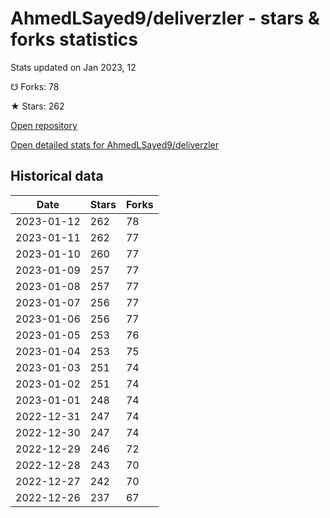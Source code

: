 # AhmedLSayed9/deliverzler - stars & forks statistics

Stats updated on Jan 2023, 12

☋ Forks: 78

★ Stars: 262

[Open repository](https://github.com/AhmedLSayed9/deliverzler)

[Open detailed stats for AhmedLSayed9/deliverzler](https://reviewgithub.com/rep/AhmedLSayed9/deliverzler)

## Historical data
| Date | Stars | Forks |
|------|-------|-------|
| 2023-01-12 | 262 | 78 | 
| 2023-01-11 | 262 | 77 | 
| 2023-01-10 | 260 | 77 | 
| 2023-01-09 | 257 | 77 | 
| 2023-01-08 | 257 | 77 | 
| 2023-01-07 | 256 | 77 | 
| 2023-01-06 | 256 | 77 | 
| 2023-01-05 | 253 | 76 | 
| 2023-01-04 | 253 | 75 | 
| 2023-01-03 | 251 | 74 | 
| 2023-01-02 | 251 | 74 | 
| 2023-01-01 | 248 | 74 | 
| 2022-12-31 | 247 | 74 | 
| 2022-12-30 | 247 | 74 | 
| 2022-12-29 | 246 | 72 | 
| 2022-12-28 | 243 | 70 | 
| 2022-12-27 | 242 | 70 | 
| 2022-12-26 | 237 | 67 | 

